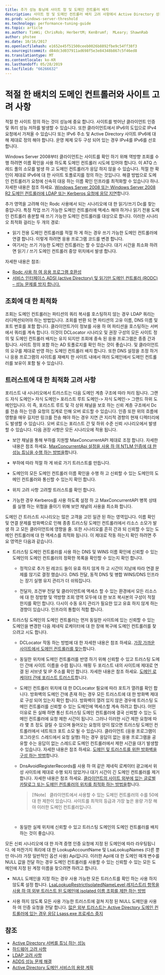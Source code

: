 ```yaml
---
title: 추가 성능 튜닝에 사이트 정 및 도메인 컨트롤러 배치
description: 사이트 정 및 도메인 컨트롤러 배치 고려 사항에서 Active Directory 성능 튜닝 합니다.
ms.prod: windows-server-threshold
ms.technology: performance-tuning-guide
ms.topic: article
ms.author: TimWi; ChrisRob; HerbertM; KenBrumf;  MLeary; ShawnRab
author: phstee
ms.date: 10/16/2017
ms.openlocfilehash: e1652e45f51500ceeb0026b8892fbe9c54ff38f3
ms.sourcegitcommit: d84dc3d037911ad698f5e3e84348b867c5f46ed8
ms.translationtype: MT
ms.contentlocale: ko-KR
ms.lasthandoff: 05/28/2019
ms.locfileid: "66266632"
---
```

# <a name="proper-placement-of-domain-controllers-and-site-considerations"></a>적절 한 배치의 도메인 컨트롤러와 사이트 고려 사항

적절 한 사이트 정의 하는 것이 성능에 중요 합니다. 사이트를 벗어난 클라이언트 인증 및 쿼리 성능 저하를 발생할 수 있습니다. 또한 클라이언트에서 IPv6의 도입으로 IPv4 요청에서 가져올 수 있습니다 또는 IPv6 주소 및 Active Directory 사이트 IPv6에 대해 제대로 정의 해야 합니다. 운영 체제 모두 구성 되어 있는 경우 IPv4를 IPv6를 선호 합니다.

Windows Server 2008부터 클라이언트는 사이트를 확인 하기 위해 역방향 조회를 수행 하려면 이름 확인을 사용 하도록 도메인 컨트롤러 시도에 있어야 합니다. 이 ATQ 스레드 풀의 소모를 발생 하 고 도메인 컨트롤러가 응답 하지 않을 수 있습니다. 적절 한 확인이 제대로 IPv6에 대 한 사이트 토폴로지를 정의 하는 것입니다. 해결 방법으로 도메인 컨트롤러가 요청에 신속히 대응 하는 이름 확인 인프라를 최적화할 수 있습니다 하나. 자세한 내용은 참조 하세요. [Windows Server 2008 또는 Windows Server 2008 R2 도메인 컨트롤러에 LDAP 또는 Kerberos 요청에 응답 지연](https://support.microsoft.com/kb/2668820)합니다.

추가 영역을 고려해 야는 Rodc 사용에서 되는 시나리오에 대 한 읽기/쓰기 Dc를 찾는 중입니다.  특정 작업 쓰기 가능한 도메인 컨트롤러에 액세스 해야 하거나 읽기 전용 도메인 컨트롤러 충분할 때 쓰기 가능한 도메인 컨트롤러를 대상으로 합니다.  이러한 시나리오 최적화 걸리는 두 개의 경로:
-   읽기 전용 도메인 컨트롤러를 적절 하 게 하는 경우 쓰기 가능한 도메인 컨트롤러에 연결 합니다.  이렇게 하려면 응용 프로그램 코드를 변경 합니다.
-   여기서는 쓰기 가능한 도메인 컨트롤러는 할 수 있습니다.  대기 시간을 최소화 하려면 읽기 / 쓰기 도메인 컨트롤러 중앙 위치에서 발생 합니다.

자세한 내용은 참조:
-   [Rodc 사용 하 여 응용 프로그램 호환성](https://technet.microsoft.com/library/cc772597.aspx)
-   [서비스 인터페이스 ADSI (active Directory) 및 읽기만 도메인 컨트롤러 (RODC) – 성능 문제를 방지 합니다.](https://blogs.technet.microsoft.com/fieldcoding/2012/06/24/active-directory-service-interface-adsi-and-the-read-only-domain-controller-rodc-avoiding-performance-issues/)

## <a name="optimize-for-referrals"></a>조회에 대 한 최적화

조회는 도메인 컨트롤러는 파티션의 쿼리 복사를 호스팅하지 않는 경우 LDAP 쿼리는 리디렉션되어야 하는 방법입니다. 조회를 반환 되 면 파티션의 고유 이름, DNS 이름 및 포트 번호를 포함 합니다. 클라이언트가이 정보를 사용 하 여 파티션을 호스팅하는 서버에서 쿼리를 계속 합니다. 이것이 DCLocator 시나리오 및 권장 구성의 모든 사이트 정의 및 도메인 컨트롤러 배치는 유지 되지만 조회에 종속 된 응용 프로그램은 종종 간과 됩니다. 사이트 정의 포함 하는 AD 토폴로지를 확인 하는 것이 좋습니다. 및 클라이언트의 요구를 제대로 반영 하는 도메인 컨트롤러 배치 합니다. 또한 DNS 설정을 조정 하거나 응용 프로그램의 사이트를 재배치 한 사이트 내에서 여러 도메인에서 도메인 컨트롤러를 보유이 포함 될 수 있습니다.

## <a name="optimization-considerations-for-trusts"></a>트러스트에 대 한 최적화 고려 사항

포리스트 내 시나리오에서 트러스트는 다음 도메인 계층 구조에 따라 처리 됩니다. 그랜드 자식 도메인&gt; 자식 도메인&gt; 포리스트 루트 도메인-&gt; 자식 도메인-&gt; 그랜드 하위 도메인입니다. 이 즉, 포리스트 루트 및 각 상위 채널을 보호 하는 신뢰 계층 구조에서 Dc를 전송 하는 인증 요청의 집계로 인해 오버 로드할 수 있습니다. 인증 또한 위의 흐름에 영향을 매우 길지만 링크를 전송 해야 하는 경우 지연 큰 지리적 경향의 현재 디렉터리에도 발생할 수 있습니다. 오버 로드는 포리스트 간 및 하위 수준 신뢰 시나리오에서 발생할 수 있습니다. 다음 권장 사항은 모든 시나리오에 적용 됩니다.

-   보안 채널을 통해 부하를 지원할 MaxConcurrentAPI 제대로 조정 합니다. 자세한 내용은 참조 하세요. [MaxConcurrentApi 설정을 사용 하 여 NTLM 인증에 대 한 성능 튜닝을 수행 하는 방법을](https://support.microsoft.com/kb/2688798/EN-US)합니다.

-   부하에 따라 적절 하 게 바로 가기 트러스트를 만듭니다.

-   도메인의 모든 도메인 컨트롤러 이름 확인을 수행 하 고 신뢰할 수 있는 도메인의 도메인 컨트롤러와 통신할 수 있는지 확인 합니다.

-   위치 고려 사항 고려할 트러스트를 확인 합니다.

-   가능한 경우 Kerberos를 사용 하도록 설정 하 고 MaxConcurrentAPI 병목 상태를 실행 하는 위험을 줄이기 위해 보안 채널의 사용을 최소화 합니다.

도메인 간 트러스트 시나리오는 많은 고객을 고민 일관 된 하는 영역입니다. 이름 확인 및 연결 문제를 방화벽으로 인해 종종 트러스팅 도메인 컨트롤러에서 리소스 소모가 발생 하 고 모든 클라이언트에 영향을 줄. 또한 시나리오를 흔히 간과 되 신뢰할 수 있는 도메인 컨트롤러에 대 한 액세스를 최적화 됩니다. 이 제대로 작동 하는지 확인 하려면 주요 영역은 다음과 같습니다.

-   트러스팅 도메인 컨트롤러를 사용 하는 DNS 및 WINS 이름 확인에 신뢰할 수 있는 도메인의 도메인 컨트롤러의 정확한 목록을 확인할 수 있는지 확인 합니다.

    -   정적으로 추가 된 레코드 들이 유효 하지 않게 하 고 시간이 지남에 따라 연결 문제를 않기로 결정 했습니다. DNS 전달, 동적 DNS 및 병합 WINS/DNS 인프라는 장기 실행 유지 관리가 더 쉬워집니다.

    -   전달자, 조건부 전달 및 클라이언트에 액세스 할 수 있는 환경에서 모든 리소스에 대 한 정방향 및 역방향 조회 영역 모두에 대 한 보조 복사본의 구성이 적절 한지를 확인 합니다. 다시이 수동 유지 관리가 필요한 있고 유효 하지 않게 하는 경향이 있습니다. 인프라의 통합이 적합 합니다.

-   트러스팅 도메인의 도메인 컨트롤러는 먼저 동일한 사이트에 있는 신뢰할 수 있는 도메인을 변경한 다음 제네릭 로케이터에 대 한 장애 복구에 도메인 컨트롤러를 찾으려고 시도 합니다.

    -   DCLocator 작동 하는 방법에 대 한 자세한 내용은 참조 하세요. [가장 가까운 사이트에서 도메인 컨트롤러를 찾는](https://technet.microsoft.com/library/cc978016.aspx)합니다.

    -   동일한 위치에 도메인 컨트롤러를 반영 하기 위해 신뢰할 수 있고 트러스팅 도메인 간에 사이트 이름을 수렴 됩니다. 매핑 두 포리스트 내의 사이트에 제대로 연결 된 서브넷 및 IP 주소를 확인 합니다. 자세한 내용은 참조 하세요. [도메인 로케이터 간에 포리스트 트러스트](http://blogs.technet.com/b/askds/archive/2008/09/24/domain-locator-across-a-forest-trust.aspx)합니다.

    -   도메인 컨트롤러 위치에 대 한 DCLocator 필요에 따라 포트가 열려를 확인 합니다. 방화벽의 도메인 간에 존재 하는 경우 모든 트러스트에 대 한 방화벽 제대로 구성 되어 있는지 확인 합니다. 방화벽이 열려 있지 않은 경우에 트러스팅 도메인 컨트롤러를 신뢰할 수 있는 도메인에 액세스할 계속 하려고 합니다. 어떤 이유로 든 실패 하면 통신 트러스팅 도메인 컨트롤러에 결국 신뢰할 수 있는 도메인 컨트롤러에 요청 제한 시간이 됩니다. 그러나 이러한 시간 제한 요청에 따라 몇 초 정도 걸릴 수 있으며 들어오는 요청의 양이 많으면 트러스팅 도메인 컨트롤러에서 네트워크 포트 소모 될 수 있습니다. 클라이언트 (응용 프로그램이 포그라운드 스레드에서 요청 실행) 하는 경우 응답이 없는 응용 프로그램을 공유할 수는 응답이 없는 스레드로 도메인 컨트롤러에서 제한 시간을 대기 발생할 수 있습니다. 자세한 내용은 참조 하세요. [도메인 및 트러스트를 위한 방화벽을 구성 하는 방법](https://support.microsoft.com/kb/179442)합니다.

    -   DnsAvoidRegisterRecords를 사용 하 여 같은 제네릭 로케이터 광고에서 위성 사이트에 제대로 수행 되지 않았거나 대기 시간이 긴 도메인 컨트롤러를 제거 합니다. 자세한 내용은 참조 하세요. [클라이언트의 사이트 외부에 있는 글로벌 카탈로그 또는 도메인 컨트롤러의 위치를 최적화 하는 방법을](https://support.microsoft.com/kb/306602)합니다.

        > [!Note]   클라이언트에서 사용할 수 있는 도메인 컨트롤러의 수를 50에 대 한 제한이 있습니다. 사이트를 최적의 등급과 가장 높은 용량 가장 해야 이러한 도메인 컨트롤러입니다.

         

    -   동일한 실제 위치에 신뢰할 수 있고 트러스팅 도메인의 도메인 컨트롤러를 배치 하는 것이 좋습니다.

모든 신뢰 시나리오에 대 한 자격 증명 인증 요청에 지정 된 도메인에 따라 라우팅됩니다. 에 마찬가지 쿼리에 대 한 LookupAccountName 및 LsaLookupNames (다른 뿐만 아니라 가장 일반적인 옵션 사용) Api입니다. 이러한 Api에 대 한 도메인 매개 변수를 NULL 값을 전달 하는 경우 도메인 컨트롤러를 사용할 수 있는 신뢰할 수 있는 모든 도메인에 지정 된 계정 이름을 찾으려면 하려고 합니다.

-   NULL 도메인을 지정 하는 경우 사용 가능한 모든 트러스트를 확인 하는 사용 하지 않도록 설정 합니다. [LsaLookupRestrictIsolatedNameLevel 레지스트리 항목을 사용 하 여 외부 트러스트 된 도메인에 isolated 이름 조회를 제한 하는 방법](https://support.microsoft.com/kb/818024)

-   사용 하지 않도록 모든 사용 가능한 트러스트에 걸쳐 지정 된 NULL 도메인을 사용 하 여 인증 요청을 전달 합니다. [많은 외부 트러스트는 Active Directory 도메인 컨트롤러에 있는 경우 응답 Lsass.exe 프로세스 중지](https://support.microsoft.com/kb/923241/EN-US)

## <a name="see-also"></a>참조
- [Active Directory 서버를 튜닝 하는 성능](index.md)
- [하드웨어 고려 사항](hardware-considerations.md)
- [LDAP 고려 사항](ldap-considerations.md)
- [ADDS 성능 문제 해결](troubleshoot.md) 
- [Active Directory 도메인 서비스의 용량 계획](https://go.microsoft.com/fwlink/?LinkId=324566)
